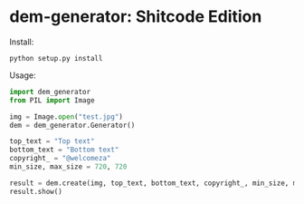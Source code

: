 # dem-generator: Shitcode Edition

Install:
```
python setup.py install
```

Usage:
```python
import dem_generator
from PIL import Image

img = Image.open("test.jpg")
dem = dem_generator.Generator()

top_text = "Top text"
bottom_text = "Bottom text"
copyright_ = "@welcomeza"
min_size, max_size = 720, 720

result = dem.create(img, top_text, bottom_text, copyright_, min_size, max_size)
result.show()
```
